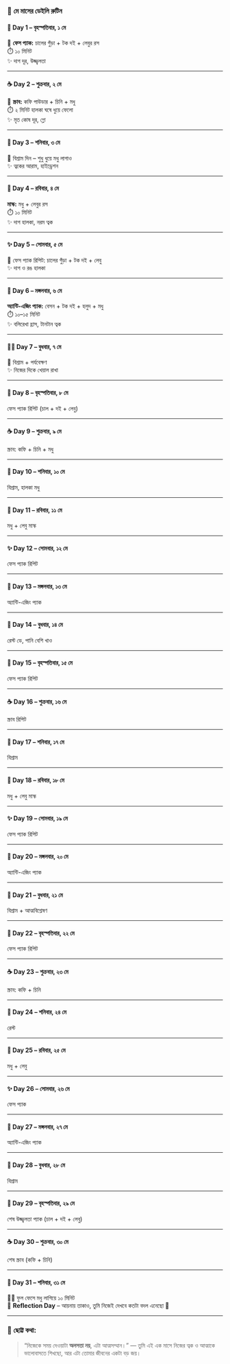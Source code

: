 ### 📅 **মে মাসের ডেইলি রুটিন**

#### 🌸 **Day 1 – বৃহস্পতিবার, ১ মে**

🧴 **ফেস প্যাক:** চালের গুঁড়া + টক দই + লেবুর রস  
⏱️ ১০ মিনিট  
✨ দাগ দূর, উজ্জ্বলতা

---

#### ☕ **Day 2 – শুক্রবার, ২ মে**

🧽 **স্ক্রাব:** কফি পাউডার + চিনি + মধু  
⏱️ ২ মিনিট হালকা ঘষে ধুয়ে ফেলো  
✨ মৃত কোষ দূর, গ্লো

---

#### 🌙 **Day 3 – শনিবার, ৩ মে**

🛁 বিশ্রাম দিন – শুধু ধুয়ে মধু লাগাও  
✨ ত্বকের আরাম, হাইড্রেশন

---

#### 🍯 **Day 4 – রবিবার, ৪ মে**

**মাস্ক:** মধু + লেবুর রস  
⏱️ ১০ মিনিট  
✨ দাগ হালকা, নরম ত্বক

---

#### ✨ **Day 5 – সোমবার, ৫ মে**

🔁 ফেস প্যাক রিপিট: চালের গুঁড়া + টক দই + লেবু  
✨ দাগ ও রঙ হালকা

---

#### 🌿 **Day 6 – মঙ্গলবার, ৬ মে**

**অ্যান্টি-এজিং প্যাক:** বেসন + টক দই + হলুদ + মধু  
⏱️ ১০–১৫ মিনিট  
✨ বলিরেখা হ্রাস, টানটান ত্বক

---

#### 🧘‍♀️ **Day 7 – বুধবার, ৭ মে**

🌼 বিশ্রাম + পর্যবেক্ষণ  
✨ নিজের দিকে খেয়াল রাখা

---

#### 🌼 **Day 8 – বৃহস্পতিবার, ৮ মে**

ফেস প্যাক রিপিট (চাল + দই + লেবু)

---

#### ☕ **Day 9 – শুক্রবার, ৯ মে**

স্ক্রাব: কফি + চিনি + মধু

---

#### 🌙 **Day 10 – শনিবার, ১০ মে**

বিশ্রাম, হালকা মধু

---

#### 🍯 **Day 11 – রবিবার, ১১ মে**

মধু + লেবু মাস্ক

---

#### ✨ **Day 12 – সোমবার, ১২ মে**

ফেস প্যাক রিপিট

---

#### 🌿 **Day 13 – মঙ্গলবার, ১৩ মে**

অ্যান্টি-এজিং প্যাক

---

#### 🌸 **Day 14 – বুধবার, ১৪ মে**

রেস্ট ডে, পানি বেশি খাও

---

#### 🌼 **Day 15 – বৃহস্পতিবার, ১৫ মে**

ফেস প্যাক রিপিট

---

#### ☕ **Day 16 – শুক্রবার, ১৬ মে**

স্ক্রাব রিপিট

---

#### 🌙 **Day 17 – শনিবার, ১৭ মে**

বিশ্রাম

---

#### 🍯 **Day 18 – রবিবার, ১৮ মে**

মধু + লেবু মাস্ক

---

#### ✨ **Day 19 – সোমবার, ১৯ মে**

ফেস প্যাক রিপিট

---

#### 🌿 **Day 20 – মঙ্গলবার, ২০ মে**

অ্যান্টি-এজিং প্যাক

---

#### 🌸 **Day 21 – বুধবার, ২১ মে**

বিশ্রাম + আত্মবিশ্লেষণ

---

#### 🌼 **Day 22 – বৃহস্পতিবার, ২২ মে**

ফেস প্যাক রিপিট

---

#### ☕ **Day 23 – শুক্রবার, ২৩ মে**

স্ক্রাব: কফি + চিনি

---

#### 🌙 **Day 24 – শনিবার, ২৪ মে**

রেস্ট

---

#### 🍯 **Day 25 – রবিবার, ২৫ মে**

মধু + লেবু

---

#### ✨ **Day 26 – সোমবার, ২৬ মে**

ফেস প্যাক

---

#### 🌿 **Day 27 – মঙ্গলবার, ২৭ মে**

অ্যান্টি-এজিং প্যাক

---

#### 🌸 **Day 28 – বুধবার, ২৮ মে**

বিশ্রাম

---

#### 🌼 **Day 29 – বৃহস্পতিবার, ২৯ মে**

শেষ উজ্জ্বলতা প্যাক (চাল + দই + লেবু)

---

#### ☕ **Day 30 – শুক্রবার, ৩০ মে**

শেষ স্ক্রাব (কফি + চিনি)

---

#### 🎉 **Day 31 – শনিবার, ৩১ মে**

🧖‍♀️ ফুল ফেসে মধু লাগিয়ে ১০ মিনিট  
🌟 **Reflection Day** – আয়নায় তাকাও, তুমি নিজেই দেখবে কতটা বদল এনেছো 💛

---

### 🌻 ছোট্ট কথা:

> “নিজেকে সময় দেওয়াটা **অলসতা নয়**, এটা আত্মসম্মান।” — তুমি এই এক মাসে নিজের ত্বক ও আত্মাকে ভালোবাসতে শিখছো, আর এটা তোমার জীবনের একটা বড় জয়।